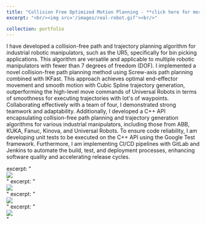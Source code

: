 ```yaml
---
title: "Collision Free Optimized Motion Planning - **click here for more info**"
excerpt: "<br/><img src='/images/real-robot.gif'><br/>"

collection: portfolio
---
```


I have developed a collision-free path and trajectory planning algorithm for industrial robotic manipulators, such as the UR5, specifically for bin picking applications. This algorithm are versatile and applicable to multiple robotic manipulators with fewer than 7 degrees of freedom (DOF). I implemented a novel collision-free path planning method using Screw-axis path planning combined with IKFast. This approach achieves optimal end-effector movement and smooth motion with Cubic Spline trajectory generation, outperforming the high-level move commands of Universal Robots in terms of smoothness for executing trajectories with lot's of waypoints. Collaborating effectively with a team of four, I demonstrated strong teamwork and adaptability. Additionally, I developed a C++ API encapsulating collision-free path planning and trajectory generation algorithms for various industrial manipulators, including those from ABB, KUKA, Fanuc, Kinova, and Universal Robots. To ensure code reliability, I am developing unit tests to be executed on the C++ API using the Google Test framework. Furthermore, I am implementing CI/CD pipelines with GitLab and Jenkins to automate the build, test, and deployment processes, enhancing software quality and accelerating release cycles.



excerpt: "<br/><img src='/images/sampled-1.gif'><br/>"
excerpt: "<br/><img src='/images/sampled-2.gif'><br/>"
excerpt: "<br/><img src='/images/sim.gif'><br/>"
excerpt: "<br/><img src='/images/real-robot.gif'><br/>"